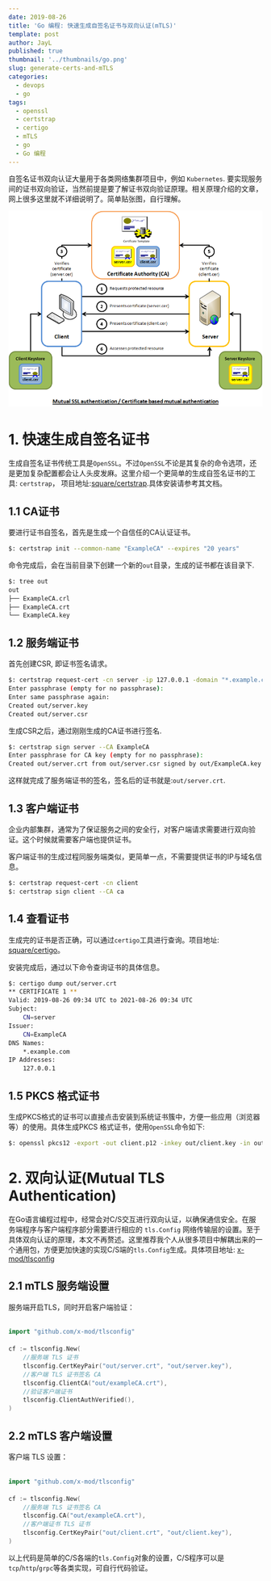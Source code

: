```yaml
---
date: 2019-08-26
title: 'Go 编程: 快速生成自签名证书与双向认证(mTLS)'
template: post
author: JayL
published: true
thumbnail: '../thumbnails/go.png'
slug: generate-certs-and-mTLS
categories:
  - devops
  - go
tags:
  - openssl
  - certstrap
  - certigo
  - mTLS
  - go
  - Go 编程
---
```


自签名证书双向认证大量用于各类网络集群项目中，例如 `Kubernetes`. 要实现服务间的证书双向验证，当然前提是要了解证书双向验证原理。相关原理介绍的文章，网上很多这里就不详细说明了。简单贴张图，自行理解。

![](../images/mtls.png)

# 1. 快速生成自签名证书

生成自签名证书传统工具是`OpenSSL`。不过`OpenSSL`不论是其复杂的命令选项，还是更加复杂配置都会让人头皮发麻。这里介绍一个更简单的生成自签名证书的工具: `certstrap`， 项目地址:[square/certstrap](https://github.com/square/certstrap).具体安装请参考其文档。

## 1.1 CA证书

要进行证书自签名，首先是生成一个自信任的CA认证证书。

````bash
$: certstrap init --common-name "ExampleCA" --expires "20 years"
````
命令完成后，会在当前目录下创建一个新的`out`目录，生成的证书都在该目录下.

````bash
$: tree out
out
├── ExampleCA.crl
├── ExampleCA.crt
└── ExampleCA.key
````

## 1.2 服务端证书

首先创建CSR, 即证书签名请求。

````bash
$: certstrap request-cert -cn server -ip 127.0.0.1 -domain "*.example.com"
Enter passphrase (empty for no passphrase):
Enter same passphrase again:
Created out/server.key
Created out/server.csr
````

生成CSR之后，通过刚刚生成的CA证书进行签名.

````bash
$: certstrap sign server --CA ExampleCA
Enter passphrase for CA key (empty for no passphrase):
Created out/server.crt from out/server.csr signed by out/ExampleCA.key
````
这样就完成了服务端证书的签名，签名后的证书就是:`out/server.crt`.

## 1.3 客户端证书

企业内部集群，通常为了保证服务之间的安全行，对客户端请求需要进行双向验证。这个时候就需要客户端也提供证书。

客户端证书的生成过程同服务端类似，更简单一点，不需要提供证书的IP与域名信息。

````bash
$: certstrap request-cert -cn client
$: certstrap sign client --CA ca
````

## 1.4 查看证书

生成完的证书是否正确，可以通过`certigo`工具进行查询。项目地址: [square/certigo](https://github.com/square/certigo)。

安装完成后，通过以下命令查询证书的具体信息。

````bash
$: certigo dump out/server.crt
** CERTIFICATE 1 **
Valid: 2019-08-26 09:34 UTC to 2021-08-26 09:34 UTC
Subject:
	CN=server
Issuer:
	CN=ExampleCA
DNS Names:
	*.example.com
IP Addresses:
	127.0.0.1
````

## 1.5 PKCS 格式证书

生成PKCS格式的证书可以直接点击安装到系统证书簇中，方便一些应用（浏览器等）的使用。具体生成PKCS 格式证书，使用`OpenSSL`命令如下:

````bash
$: openssl pkcs12 -export -out client.p12 -inkey out/client.key -in out/client.crt -certfile out/ExampleCA.crt
````

# 2. 双向认证(Mutual TLS Authentication)

在Go语言编程过程中，经常会对C/S交互进行双向认证，以确保通信安全。在服务端程序与客户端程序部分需要进行相应的 `tls.Config` 网络传输层的设置。至于具体双向认证的原理，本文不再赘述。这里推荐我个人从很多项目中解耦出来的一个通用包，方便更加快速的实现C/S端的`tls.Config`生成。具体项目地址: [x-mod/tlsconfig](https://github.com/x-mod/tlsconfig)

## 2.1 mTLS 服务端设置

服务端开启TLS，同时开启客户端验证：

````go

import "github.com/x-mod/tlsconfig"

cf := tlsconfig.New(
    //服务端 TLS 证书
    tlsconfig.CertKeyPair("out/server.crt", "out/server.key"), 
    //客户端 TLS 证书签名 CA
    tlsconfig.ClientCA("out/exampleCA.crt"), 
    //验证客户端证书
    tlsconfig.ClientAuthVerified(),
)
````

## 2.2 mTLS 客户端设置

客户端 TLS 设置：

````go

import "github.com/x-mod/tlsconfig"

cf := tlsconfig.New(
    //服务端 TLS 证书签名 CA
    tlsconfig.CA("out/exampleCA.crt"), 
    //客户端证书 TLS 证书
    tlsconfig.CertKeyPair("out/client.crt", "out/client.key"), 
)
````

以上代码是简单的C/S各端的`tls.Config`对象的设置，C/S程序可以是`tcp`/`http`/`grpc`等各类实现，可自行代码验证。
